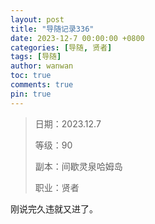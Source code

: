 ```yaml
---
layout: post
title: "导随记录336"
date: 2023-12-7 00:00:00 +0800
categories: [导随, 贤者]
tags: [导随]
author: wanwan
toc: true
comments: true
pin: true
---
```

> 日期：2023.12.7
>
> 等级：90
>
> 副本：间歇灵泉哈姆岛
>
> 职业：贤者

刚说完久违就又进了。